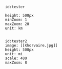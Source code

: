 
```leaflet

id:tester

height: 500px
minZoom: 1
maxZoom: 20
unit: km

```




```leaflet

id:tester2
image: [[Khorvaire.jpg]]
height: 500px
unit: mi
scale: 400
maxZoom: 8
```